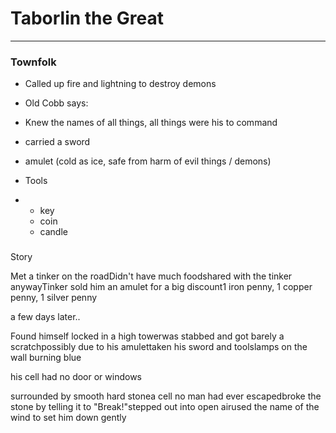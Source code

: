 # **Taborlin the Great**

---

### Townfolk

* Called up fire and lightning to destroy demons

* Old Cobb says:

* Knew the names of all things, all things were his to command

* carried a sword

* amulet \(cold as ice, safe from harm of evil things \/ demons\)

* Tools

* * key
  * coin
  * candle


### 

Story

Met a tinker on the roadDidn't have much foodshared with the tinker anywayTinker sold him an amulet for a big discount1 iron penny, 1 copper penny, 1 silver penny

a few days later..

Found himself locked in a high towerwas stabbed and got barely a scratchpossibly due to his amulettaken his sword and toolslamps on the wall burning blue

his cell had no door or windows

surrounded by smooth hard stonea cell no man had ever escapedbroke the stone by telling it to "Break!"stepped out into open airused the name of the wind to set him down gently

